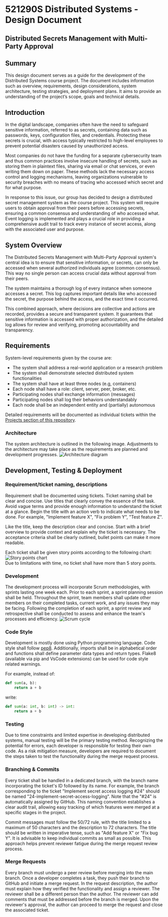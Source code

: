 # 521290S Distributed Systems - Design Document
## Distributed Secrets Management with Multi-Party Approval

## Summary
 This design document serves as a guide for the development of the Distributed Systems course project. The document includes information such as overview, requirements, design considerations, system architecture, testing strategies, and deployment plans. It aims to provide an understanding of the project’s scope, goals and technical details.

## Introduction
In the digital landscape, companies often have the need to safeguard sensitive information, referred to as secrets, containing data such as passwords, keys, configuration files, and credentials. Protecting these secrets is crucial, with access typically restricted to high-level employees to prevent potential disasters caused by unauthorized access.

Most companies do not have the funding for a separate cybersecurity team and thus common practices involve insecure handling of secrets, such as storing them in plaintext files, sharing via email or chat services, or even writing them down on paper. These methods lack the necessary access control and logging mechanisms, leaving organizations vulnerable to security breaches with no means of tracing who accessed which secret and for what purpose.

In response to this issue, our group has decided to design a distributed secret management system as the course project. This system will require users to obtain approval from their peers before accessing secrets, ensuring a common consensus and understanding of who accessed what. Event logging is implemented and plays a crucial role in providing a comprehensive audit trail to track every instance of secret access, along with the associated user and purpose.

## System Overview
The Distributed Secrets Management with Multi-Party Approval system's central idea is to ensure that sensitive information, or secrets, can only be accessed when several authorized individuals agree (common consensus). This way no single person can access crucial data without approval from their peers.

The system maintains a thorough log of every instance when someone accesses a secret. This log captures important details like who accessed the secret, the purpose behind the access, and the exact time it occurred.

This combined approach, where decisions are collective and actions are recorded, provides a secure and transparent system. It guarantees that sensitive information is accessed with proper authorization, and the detailed log allows for review and verifying, promoting accountability and transparency.

## Requirements
System-level requirements given by the course are:
- The system shall address a real-world application or a research problem
- The system shall demonstrate selected distributed system functionalities
- The system shall have at least three nodes (e.g, containers)
- Each node shall have a role: client, server, peer, broker, etc.
- Participating nodes shall exchange information (messages)
- Participating nodes shall log their behaviors understandably
- Each node shall be an independent entity and (partially) autonomous

Detailed requirements will be documented as individual tickets within the [Projects section of this repository](https://github.com/users/juskoski/projects/1/views/1).

### Architecture
The system architecture is outlined in the following image. Adjustments to the architecture may take place as the requirements are planned and development progresses.
![Architecture diagram](/img/DistributedSystemArchitectureV1.png)

## Development, Testing & Deployment
### Requirement/ticket naming, descriptions
Requirement shall be documented using tickets. Ticket naming shall be clear and concise. Use titles that clearly convey the essence of the task. Avoid vague terms and provide enough information to understand the ticket at a glance. Begin the title with an action verb to indicate what needs to be done. For example, "Implement feature X", "Fix problem Y", "Test feature Z".

Like the title, keep the description clear and concise. Start with a brief overview to provide context and explain why the ticket is necessary. The acceptance criteria shall be clearly outlined, bullet points can make it more readable.

Each ticket shall be given story points according to the following chart:
![Story points chart](/img/StoryPoints.png)  
Due to limitations with time, no ticket shall have more than 5 story points.

### Development
The development process will incorporate Scrum methodologies, with sprints lasting one week each. Prior to each sprint, a sprint planning session shall be held. Throughout the sprint, team members shall update other members on their completed tasks, current work, and any issues they may be facing. Following the completion of each sprint, a sprint review and retrospective shall be conducted to assess and enhance the team's processes and efficiency.
![Scrum cycle](/img/ScrumCycle.png)

### Code Style
Development is mostly done using Python programming language. Code style shall follow [pep8](https://peps.python.org/pep-0008/). Additionally, imports shall be in alphabetical order and functions shall define parameter data types and return types. Flake8 (available via pip and VsCode extensions) can be used for code style related warnings.

For example, instead of:
```python
def sum(a, b):
    return a + b
```

write:
```python
def sum(a: int, b: int) -> int:
    return a + b
```


### Testing
Due to time constraints and limited expertise in developing distributed systems, manual testing will be the primary testing method. Recognizing the potential for errors, each developer is responsible for testing their own code. As a risk mitigation measure, developers are required to document the steps taken to test the functionality during the merge request process.

### Branching & Commits
Every ticket shall be handled in a dedicated branch, with the branch name incorporating the ticket's ID followed by its name. For example, the branch corresponding to the ticket "Implement secret access logging #24" should be named "24-implement-secret-access-logging". Note that the "#24" is automatically assigned by GitHub. This naming convention establishes a clear audit trail, allowing easy tracking of which features were merged at a specific stages in the project.

Commit messages must follow the 50/72 rule, with the title limited to a maximum of 50 characters and the description to 72 characters. The title should be written in imperative tense, such as "Add feature X" or "Fix bug Y". It is advisable to keep individual commits as small as possible. This approach helps prevent reviewer fatigue during the merge request review process.

### Merge Requests
Every branch must undergo a peer review before merging into the main branch. Once a developer completes a task, they push their branch to GitHub and initiate a merge request. In the request description, the author must explain how they verified the functionality and assign a reviewer. The reviewer shall be a different person than the author. The reviewer can add comments that must be addressed before the branch is merged. Upon the reviewer's approval, the author can proceed to merge the request and close the associated ticket.
